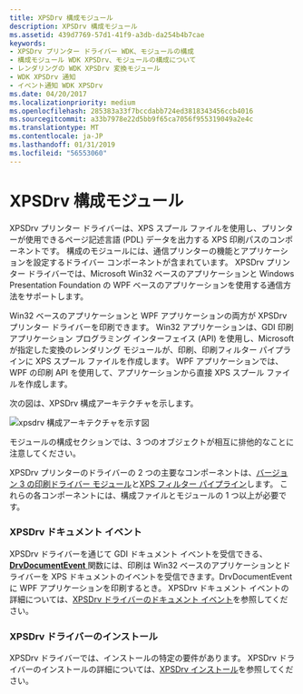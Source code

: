 ```yaml
---
title: XPSDrv 構成モジュール
description: XPSDrv 構成モジュール
ms.assetid: 439d7769-57d1-41f9-a3db-da254b4b7cae
keywords:
- XPSDrv プリンター ドライバー WDK、モジュールの構成
- 構成モジュール WDK XPSDrv、モジュールの構成について
- レンダリングの WDK XPSDrv 変換モジュール
- WDK XPSDrv 通知
- イベント通知 WDK XPSDrv
ms.date: 04/20/2017
ms.localizationpriority: medium
ms.openlocfilehash: 285383a33f7bccdabb724ed3818343456ccb4016
ms.sourcegitcommit: a33b7978e22d5bb9f65ca7056f955319049a2e4c
ms.translationtype: MT
ms.contentlocale: ja-JP
ms.lasthandoff: 01/31/2019
ms.locfileid: "56553060"
---
```

# <a name="xpsdrv-configuration-module"></a>XPSDrv 構成モジュール


XPSDrv プリンター ドライバーは、XPS スプール ファイルを使用し、プリンターが使用できるページ記述言語 (PDL) データを出力する XPS 印刷パスのコンポーネントです。 構成のモジュールには、通信プリンターの機能とアプリケーションを設定するドライバー コンポーネントが含まれています。 XPSDrv プリンター ドライバーでは、Microsoft Win32 ベースのアプリケーションと Windows Presentation Foundation の WPF ベースのアプリケーションを使用する通信方法をサポートします。

Win32 ベースのアプリケーションと WPF アプリケーションの両方が XPSDrv プリンター ドライバーを印刷できます。 Win32 アプリケーションは、GDI 印刷アプリケーション プログラミング インターフェイス (API) を使用し、Microsoft が指定した変換のレンダリング モジュールが、印刷、印刷フィルター パイプラインに XPS スプール ファイルを作成します。 WPF アプリケーションでは、WPF の印刷 API を使用して、アプリケーションから直接 XPS スプール ファイルを作成します。

次の図は、XPSDrv 構成アーキテクチャを示します。

![xpsdrv 構成アーキテクチャを示す図](images/xpsconfig.png)

モジュールの構成セクションでは、3 つのオブジェクトが相互に排他的なことに注意してください。

XPSDrv プリンターのドライバーの 2 つの主要なコンポーネントは、[バージョン 3 の印刷ドライバー モジュール](version-3-xpsdrv-print-driver-components.md)と[XPS フィルター パイプライン](filter-pipeline-configuration-file.md)します。 これらの各コンポーネントには、構成ファイルとモジュールの 1 つ以上が必要です。

### <a name="xpsdrv-document-events"></a>XPSDrv ドキュメント イベント

XPSDrv ドライバーを通じて GDI ドキュメント イベントを受信できる、 [ **DrvDocumentEvent** ](https://msdn.microsoft.com/library/windows/hardware/ff548544)関数には、印刷は Win32 ベースのアプリケーションとドライバーを XPS ドキュメントのイベントを受信できます。DrvDocumentEvent に WPF アプリケーションを印刷するとき。 XPSDrv ドキュメント イベントの詳細については、[XPSDrv ドライバーのドキュメント イベント](xps-driver-document-events.md)を参照してください。

### <a name="xpsdrv-driver-installation"></a>XPSDrv ドライバーのインストール

XPSDrv ドライバーでは、インストールの特定の要件があります。 XPSDrv ドライバーのインストールの詳細については、[XPSDrv インストール](xpsdrv-installation.md)を参照してください。

 

 




